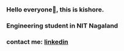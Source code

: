 ### Hello everyone👋, this is kishore.

### Engineering student in NIT Nagaland

### contact me: [linkedin](www.linkedin.com/in/kadatatlukishore)


